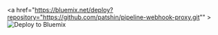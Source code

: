 
<a href="https://bluemix.net/deploy?repository="https://github.com/patshin/pipeline-webhook-proxy.git"" ><img src="https://bluemix.net/deploy/button.png" alt="Deploy to Bluemix"></a>
